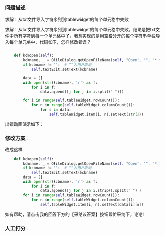 ### 问题描述：
<p>求解：从txt文件导入字符序列到tablewidget的每个单元格中失败</p>
求解：从txt文件导入字符序列到tablewidget的每个单元格中失败，结果是把txt文件中所有字符到每一个单元格中了，我想实现的是用空格分开的每个字符串单独导入每个单元格中，代码如下，怎样修改错误？

```python

    def kcbopen(self):
        kcbname, _ = QFileDialog.getOpenFileName(self, "Open", "", "*.txt;;All Files(*)")
        if kcbname != "":  # “”为用户取消
            self.textEdit.setText(kcbname)

        data = []
        with open(str(kcbname), 'r') as f:
            for i in f:
                data.append([j for j in i.split(" ")])

        for i in range(self.tableWidget.rowCount()):
            for n in range(self.tableWidget.columnCount()):
                for s in data:
                    self.tableWidget.item(i, n).setText(str(s))

```
出错动画演示如下： 
### 修改方案：
改成这样

```python
    def kcbopen(self):
        kcbname, _ = QFileDialog.getOpenFileName(self, "Open", "", "*.txt;;All Files(*)")
        if kcbname != "":  # ""为用户取消
            self.textEdit.setText(kcbname)
        data = []
        with open(str(kcbname), 'r') as f:
            for i in f:
                data.append([j for j in i.strip().split(" ")])
        for i in range(self.tableWidget.rowCount()):
            for n in range(self.tableWidget.columnCount()):
                self.tableWidget.item(i, n).setText(data[i][n])

```

如有帮助，请点击我的回答下方的【采纳该答案】按钮帮忙采纳下，谢谢!


### 人工打分：
